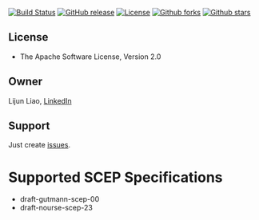 [![Build Status](https://secure.travis-ci.org/xipki/scep.svg)](http://travis-ci.org/xipki/scep)
[![GitHub release](https://img.shields.io/github/release/xipki/scep.svg)](https://github.com/xipki/scep/releases)
[![License](https://img.shields.io/badge/license-Apache%202-4EB1BA.svg)](https://www.apache.org/licenses/LICENSE-2.0.html)
[![Github forks](https://img.shields.io/github/forks/xipki/scep.svg)](https://github.com/xipki/scep/network)
[![Github stars](https://img.shields.io/github/stars/xipki/scep.svg)](https://github.com/xipki/scep/stargazers)

## License
* The Apache Software License, Version 2.0

## Owner
Lijun Liao, [LinkedIn](https://www.linkedin.com/in/lijun-liao-644696b8)

## Support
Just create [issues](https://github.com/xipki/scep/issues).

# Supported SCEP Specifications
  - draft-gutmann-scep-00
  - draft-nourse-scep-23

